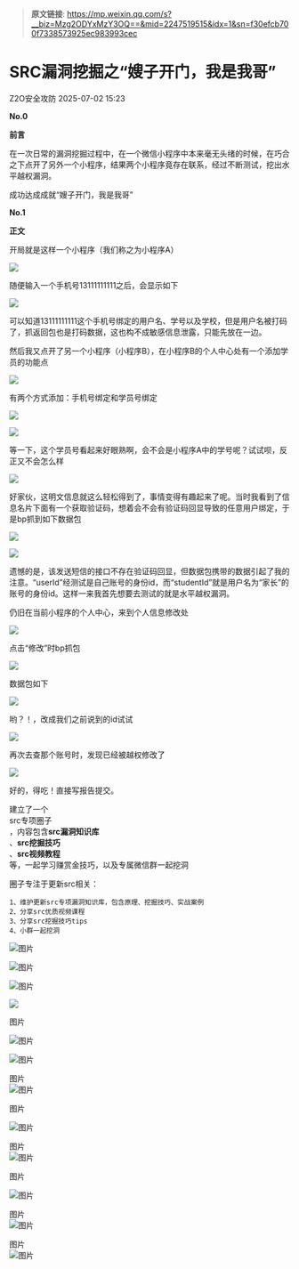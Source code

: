 > **原文链接**: https://mp.weixin.qq.com/s?__biz=Mzg2ODYxMzY3OQ==&mid=2247519515&idx=1&sn=f30efcb700f7338573925ec983993cec

#  SRC漏洞挖掘之“嫂子开门，我是我哥”  
 Z2O安全攻防   2025-07-02 15:23  
  
**No.0**  
  
**前言**  
  
  
在一次日常的漏洞挖掘过程中，在一个微信小程序中本来毫无头绪的时候，在巧合之下点开了另外一个小程序，结果两个小程序竟存在联系，经过不断测试，挖出水平越权漏洞。  
  
成功达成成就“嫂子开门，我是我哥”  
  
**No.1**  
  
**正文**  
  
  
开局就是这样一个小程序（我们称之为小程序A）  
  
  
![](https://mmbiz.qpic.cn/sz_mmbiz_png/ELQKhUzr34z27aOjKIs2R1F4Vva1bgLnal0BJB5cZpOwgTVs5rygHISAt0yicu0FDibicr7icuibX19Lz5SDyfhfbdw/640?wx_fmt=png&from=appmsg "")  
  
  
随便输入一个手机号13111111111之后，会显示如下  
  
  
![](https://mmbiz.qpic.cn/sz_mmbiz_png/ELQKhUzr34z27aOjKIs2R1F4Vva1bgLnu3VxjTBt2VOeF8abyZLcJicYQWv3VxgLAZU5VK3v3QZxtPqpFlrcPQg/640?wx_fmt=png&from=appmsg "")  
  
  
可以知道13111111111这个手机号绑定的用户名、学号以及学校，但是用户名被打码了，抓返回包也是打码数据，这也构不成敏感信息泄露，只能先放在一边。  
  
  
然后我又点开了另一个小程序（小程序B），在小程序B的个人中心处有一个添加学员的功能点  
  
  
![](https://mmbiz.qpic.cn/sz_mmbiz_png/ELQKhUzr34z27aOjKIs2R1F4Vva1bgLnsz4ictudAHFpNYszph8OFNrx42czOOd2yqsomERpgOOzU9X8AOm4wqg/640?wx_fmt=png&from=appmsg "")  
  
  
有两个方式添加：手机号绑定和学员号绑定  
  
  
![](https://mmbiz.qpic.cn/sz_mmbiz_png/ELQKhUzr34z27aOjKIs2R1F4Vva1bgLns1Xb46oTrHETdbdwWV0qn4rlQkecTInxjLcDZ5m71ddkkkCEcWzt8Q/640?wx_fmt=png&from=appmsg "")  
  
  
![](https://mmbiz.qpic.cn/sz_mmbiz_png/ELQKhUzr34z27aOjKIs2R1F4Vva1bgLn5fYHkfsW2owr4rn8dw0wecKxXibbzjh8DxlTetQ242o4pdQzz2vEakQ/640?wx_fmt=png&from=appmsg "")  
  
  
等一下，这个学员号看起来好眼熟啊，会不会是小程序A中的学号呢？试试呗，反正又不会怎么样  
  
  
![](https://mmbiz.qpic.cn/sz_mmbiz_png/ELQKhUzr34z27aOjKIs2R1F4Vva1bgLns2ibjAOvic2JJUg1cgCiaoXVUhUCGvx215UBO7PUTsWv8StSB3qECboXw/640?wx_fmt=png&from=appmsg "")  
  
  
好家伙，这明文信息就这么轻松得到了，事情变得有趣起来了呢。当时我看到了信息名片下面有一个获取验证码，想着会不会有验证码回显导致的任意用户绑定，于是bp抓到如下数据包  
  
  
![](https://mmbiz.qpic.cn/sz_mmbiz_png/ELQKhUzr34z27aOjKIs2R1F4Vva1bgLnhuZWTQbhXPyNqgAbJQtFgQ3HoMLaEh6IsKPCxYq2vK9FwROWAYSiaTg/640?wx_fmt=png&from=appmsg "")  
  
  
![](https://mmbiz.qpic.cn/sz_mmbiz_png/ELQKhUzr34z27aOjKIs2R1F4Vva1bgLn8c1aelYHGgxX0OPGZmeRQTV8XjBKiae0CHxUGh0qb9rdia6diaBKbXdhQ/640?wx_fmt=png&from=appmsg "")  
  
  
遗憾的是，该发送短信的接口不存在验证码回显，但数据包携带的数据引起了我的注意。“userId”经测试是自己账号的身份id，而“studentId”就是用户名为“家长”的账号的身份id。这样一来我首先想要去测试的就是水平越权漏洞。  
  
  
仍旧在当前小程序的个人中心，来到个人信息修改处  
  
  
  
![](https://mmbiz.qpic.cn/sz_mmbiz_png/ELQKhUzr34z27aOjKIs2R1F4Vva1bgLnb0YpyC0Ay6O4mTVBZTYcAOAFYA8aMmytGicZ9dsaibCvxCgiaYJRbibQrQ/640?wx_fmt=png&from=appmsg "")  
  
  
点击“修改”时bp抓包  
  
  
![](https://mmbiz.qpic.cn/sz_mmbiz_png/ELQKhUzr34z27aOjKIs2R1F4Vva1bgLnTPX6CIwCIuTA3YKLkC3ErMTZjZNXAr5pEtZfTpKdDKujfJ0iaq6aBtQ/640?wx_fmt=png&from=appmsg "")  
  
  
数据包如下  
  
  
![](https://mmbiz.qpic.cn/sz_mmbiz_png/ELQKhUzr34z27aOjKIs2R1F4Vva1bgLnNEEXWZDgWcM7XbvyqicY9ojegqWRkBAAXZicgCS4dZVc8ibBadFMYpicrA/640?wx_fmt=png&from=appmsg "")  
  
  
哟？！，改成我们之前说到的id试试  
  
  
![](https://mmbiz.qpic.cn/sz_mmbiz_png/ELQKhUzr34z27aOjKIs2R1F4Vva1bgLnEiaBVekCBfJTv1W8Wl5wzLLEu0fckfkspD7Dy9chFsuaCNDjVM0Nl2w/640?wx_fmt=png&from=appmsg "")  
  
  
再次去查那个账号时，发现已经被越权修改了  
  
  
![](https://mmbiz.qpic.cn/sz_mmbiz_png/ELQKhUzr34z27aOjKIs2R1F4Vva1bgLnbCUyNzkicgYIHvYAMe9LxRIAsuGq3qRmOIdpmLLAELstu3JjyAMjXzA/640?wx_fmt=png&from=appmsg "")  
  
  
好的，得吃！直接写报告提交。  
  
建立了一个  
src专项圈子  
，内容包含**src漏洞知识库**  
、**src挖掘技巧**  
、**src视频教程**  
等，一起学习赚赏金技巧，以及专属微信群一起挖洞  
  
圈子专注于更新src相关：  
  

```
1、维护更新src专项漏洞知识库，包含原理、挖掘技巧、实战案例
2、分享src优质视频课程
3、分享src挖掘技巧tips
4、小群一起挖洞
```

  
  
![图片](https://mmbiz.qpic.cn/sz_mmbiz_png/h8P1KUHOKuaRqDOYRFjU73rIsVy2ISg41LkR0ezBlmjJY4Lwgg8mr1A5efwqe0yGE9KTQwLPJTe9zyv3wgYnhA/640?wx_fmt=png&from=appmsg&wxfrom=5&wx_lazy=1&wx_co=1&tp=webp "")  
  
![图片](https://mmbiz.qpic.cn/sz_mmbiz_png/h8P1KUHOKuY813zmiaXibeTuHFXd8WtJAOXg868PqXyjsACp9LhuEeyfB2kTZVOt5Pz48txg7ueRUvDdeefTNKdg/640?wx_fmt=png&from=appmsg&wxfrom=5&wx_lazy=1&wx_co=1&tp=webp "")  
  
![图片](https://mmbiz.qpic.cn/sz_mmbiz_jpg/h8P1KUHOKuZDDDv3NsbJDuSicLzBbwVDCPFgbmiaJ4ibf4LRgafQDdYodOgakdpbU1H6XfFQCL81VTudGBv2WniaDA/640?wx_fmt=other&from=appmsg&wxfrom=5&wx_lazy=1&wx_co=1&tp=webp "null")  
  
![](https://mmbiz.qpic.cn/sz_mmbiz_jpg/h8P1KUHOKuZXTocHUwICeriaREbZRb72OuCxoJ3bkSCes9WxYqHFlUkyZhiaMyu4gpQ8ic6JI4GSmse87g0VT4Hjw/640?wx_fmt=jpeg&from=appmsg "")  
  
图片  
  
![图片](https://mmbiz.qpic.cn/sz_mmbiz_png/h8P1KUHOKuaRqDOYRFjU73rIsVy2ISg4Bd1oBmTkA5xlNwZM5fLghYeibMBttWrf57h8sU7xDyTe5udCNicuHo8w/640?wx_fmt=png&from=appmsg&wxfrom=5&wx_lazy=1&wx_co=1&tp=webp "")  
  
  
![图片](https://mmbiz.qpic.cn/sz_mmbiz_png/h8P1KUHOKuYrUoo5XZpxN9Inq87ic71D6aUeMdaWrKXgYYia2On8nMA7bqWDySa8odAq1a0kkp3WFgf0Zp0Eut0A/640?wx_fmt=png&from=appmsg&wxfrom=5&wx_lazy=1&wx_co=1&tp=webp "")  
  
图片  
![图片](https://mmbiz.qpic.cn/sz_mmbiz_png/h8P1KUHOKuaRqDOYRFjU73rIsVy2ISg4KKlic4yiafWTpLdejicQe3MllEQc24ypeI3anaK7IjJDVyq1WVQN2yKBA/640?wx_fmt=png&from=appmsg&wxfrom=5&wx_lazy=1&wx_co=1&tp=webp "")  
  
  
图片  
  
![图片](https://mmbiz.qpic.cn/sz_mmbiz_png/h8P1KUHOKuY813zmiaXibeTuHFXd8WtJAOHgjJxnq1ibibJgVUx3LwCjZj62vygx8w6rxia1icmIWiax2YlP6S6LmlmlQ/640?wx_fmt=png&from=appmsg&wxfrom=5&wx_lazy=1&wx_co=1&tp=webp "")  
  
图片  
![图片](https://mmbiz.qpic.cn/sz_mmbiz_png/h8P1KUHOKuY813zmiaXibeTuHFXd8WtJAOApVm8H605qOibxia5DqPHfbWD6lmcweDjGv4DLl45waD068ugw2Iv2vg/640?wx_fmt=png&from=appmsg&wxfrom=5&wx_lazy=1&wx_co=1&tp=webp "")  
  
图片  
  
![图片](https://mmbiz.qpic.cn/sz_mmbiz_png/h8P1KUHOKuY813zmiaXibeTuHFXd8WtJAOwldaSATYOh1WQpk1qz15rLxehOAn4aK7tdbSyNEuHDZpIISCtl6Q8w/640?wx_fmt=png&from=appmsg&wxfrom=5&wx_lazy=1&wx_co=1&tp=webp "")  
  
图片  
![图片](https://mmbiz.qpic.cn/sz_mmbiz_png/h8P1KUHOKuaRqDOYRFjU73rIsVy2ISg4jFsKRMMNDKbsAZhscCiagnyJScMVmFUqMtae5omlLRdu095mywWszjQ/640?wx_fmt=png&from=appmsg&wxfrom=5&wx_lazy=1&wx_co=1&tp=webp "")  
  
图片  
![图片](https://mmbiz.qpic.cn/sz_mmbiz_png/h8P1KUHOKuaRqDOYRFjU73rIsVy2ISg4uGJ2SA5BhZ3UyibZvVmcP3sozQEOfVr0jftWpC3YkpDiaAicS1ib3EgXHA/640?wx_fmt=png&from=appmsg&wxfrom=5&wx_lazy=1&wx_co=1&tp=webp "")  
  
  
  
